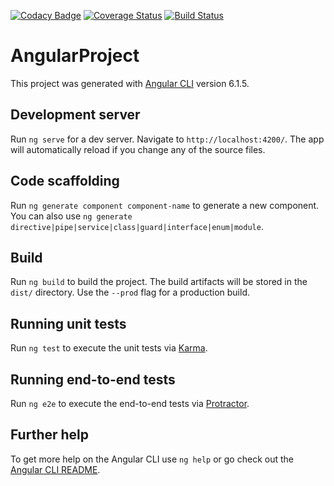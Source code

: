 [![Codacy Badge](https://api.codacy.com/project/badge/Grade/fd4ea0df012e4ce9b316cca25e2f9074)](https://app.codacy.com/app/moezboukhari/AngularProject?utm_source=github.com&utm_medium=referral&utm_content=moezboukhari/AngularProject&utm_campaign=Badge_Grade_Dashboard)
[![Coverage Status](https://coveralls.io/repos/github/moezboukhari/AngularProject/badge.svg?branch=master)](https://coveralls.io/github/moezboukhari/AngularProject?branch=master)
[![Build Status](https://travis-ci.org/moezboukhari/AngularProject.svg?branch=master)](https://travis-ci.org/moezboukhari/AngularProject)

# AngularProject

This project was generated with [Angular CLI](https://github.com/angular/angular-cli) version 6.1.5.

## Development server

Run `ng serve` for a dev server. Navigate to `http://localhost:4200/`. The app will automatically reload if you change any of the source files.

## Code scaffolding

Run `ng generate component component-name` to generate a new component. You can also use `ng generate directive|pipe|service|class|guard|interface|enum|module`.

## Build

Run `ng build` to build the project. The build artifacts will be stored in the `dist/` directory. Use the `--prod` flag for a production build.

## Running unit tests

Run `ng test` to execute the unit tests via [Karma](https://karma-runner.github.io).

## Running end-to-end tests

Run `ng e2e` to execute the end-to-end tests via [Protractor](http://www.protractortest.org/).

## Further help

To get more help on the Angular CLI use `ng help` or go check out the [Angular CLI README](https://github.com/angular/angular-cli/blob/master/README.md).
